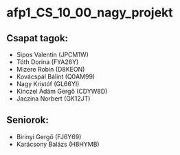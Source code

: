 # afp1_CS_10_00_nagy_projekt

## Csapat tagok:

+ Sipos Valentin (JPCM1W)
+ Tóth Dorina (FYA26Y)
+ Mizere Robin (D8KEON)
+ Kovácspál Bálint (Q0AM99)
+ Nagy Kristóf (GL66YI)
+ Kinczel Ádám Gergő (CDYW8D)
+ Jaczina Norbert (GK12JT)


## Seniorok:

+ Birinyi Gergő (FJ6Y69)
+ Karácsony Balázs (H8HYMB)
